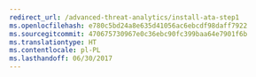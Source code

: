 ```yaml
---
redirect_url: /advanced-threat-analytics/install-ata-step1
ms.openlocfilehash: e780c5bd24a8e635d41056ac6ebcdf98daff7922
ms.sourcegitcommit: 470675730967e0c36ebc90fc399baa64e7901f6b
ms.translationtype: HT
ms.contentlocale: pl-PL
ms.lasthandoff: 06/30/2017
---
```

